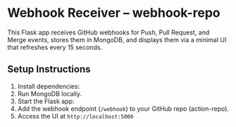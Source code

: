 # Webhook Receiver – webhook-repo

This Flask app receives GitHub webhooks for Push, Pull Request, and Merge events, stores them in MongoDB, and displays them via a minimal UI that refreshes every 15 seconds.

## Setup Instructions

1. Install dependencies:
2. Run MongoDB locally.
3. Start the Flask app:
4. Add the webhook endpoint (`/webhook`) to your GitHub repo (action-repo).
5. Access the UI at `http://localhost:5000`
